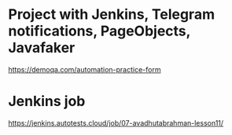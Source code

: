 # Project with Jenkins, Telegram notifications, PageObjects, Javafaker
https://demoqa.com/automation-practice-form

# Jenkins job
https://jenkins.autotests.cloud/job/07-avadhutabrahman-lesson11/
